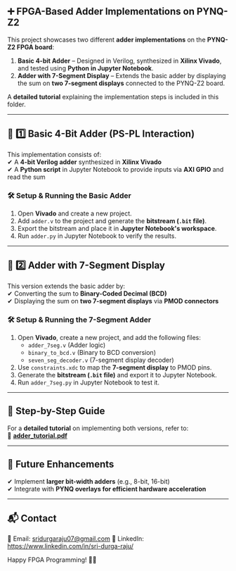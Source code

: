 ## ➕ FPGA-Based Adder Implementations on PYNQ-Z2  

This project showcases two different **adder implementations** on the **PYNQ-Z2 FPGA board**:  
1. **Basic 4-bit Adder** – Designed in Verilog, synthesized in **Xilinx Vivado**, and tested using **Python in Jupyter Notebook**.  
2. **Adder with 7-Segment Display** – Extends the basic adder by displaying the sum on **two 7-segment displays** connected to the PYNQ-Z2 board.  

A **detailed tutorial** explaining the implementation steps is included in this folder.  

---

## 🔹 **1️⃣ Basic 4-Bit Adder (PS-PL Interaction)**  

This implementation consists of:  
✔ A **4-bit Verilog adder** synthesized in **Xilinx Vivado**  
✔ A **Python script** in Jupyter Notebook to provide inputs via **AXI GPIO** and read the sum  

### **🛠 Setup & Running the Basic Adder**
1. Open **Vivado** and create a new project.  
2. Add `adder.v` to the project and generate the **bitstream (`.bit` file)**.  
3. Export the bitstream and place it in **Jupyter Notebook's workspace**.  
4. Run `adder.py` in Jupyter Notebook to verify the results.  

---

## 🔹 **2️⃣ Adder with 7-Segment Display**  

This version extends the basic adder by:  
✔ Converting the sum to **Binary-Coded Decimal (BCD)**  
✔ Displaying the sum on **two 7-segment displays** via **PMOD connectors**  

### **🛠 Setup & Running the 7-Segment Adder**  
1. Open **Vivado**, create a new project, and add the following files:  
   - `adder_7seg.v` (Adder logic)  
   - `binary_to_bcd.v` (Binary to BCD conversion)  
   - `seven_seg_decoder.v` (7-segment display decoder)  
2. Use `constraints.xdc` to map the **7-segment display** to PMOD pins.  
3. Generate the **bitstream (`.bit` file)** and export it to Jupyter Notebook.  
4. Run `adder_7seg.py` in Jupyter Notebook to test it.  

---

## 📘 **Step-by-Step Guide**  
For a **detailed tutorial** on implementing both versions, refer to:  
📄 **[adder_tutorial.pdf](./adder_tutorial.pdf)**  

---

## 📌 Future Enhancements  
✔ Implement **larger bit-width adders** (e.g., 8-bit, 16-bit)  
✔ Integrate with **PYNQ overlays for efficient hardware acceleration**  

---

## 📬 Contact  
📧 Email: sridurgaraju07@gmail.com
🔗 LinkedIn: https://www.linkedin.com/in/sri-durga-raju/

Happy FPGA Programming! 🚀✨  
